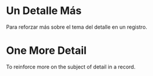  # Un Detalle Más
 Para reforzar más sobre el tema del detalle en un registro.
 
 # One More Detail
 To reinforce more on the subject of detail in a record.
